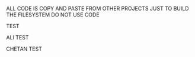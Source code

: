 ALL CODE IS COPY AND PASTE FROM OTHER PROJECTS JUST TO BUILD THE FILESYSTEM DO NOT USE CODE

TEST

ALI TEST

CHETAN TEST 